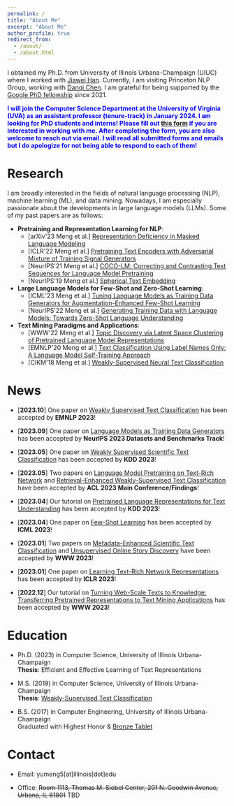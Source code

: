 ```yaml
---
permalink: /
title: "About Me"
excerpt: "About Me"
author_profile: true
redirect_from: 
  - /about/
  - /about.html
---
```


I obtained my Ph.D. from University of Illinois Urbana-Champaign (UIUC) where I worked with [Jiawei Han](http://hanj.cs.illinois.edu/). Currently, I am visiting Princeton NLP Group, working with [Danqi Chen](https://www.cs.princeton.edu/~danqic/). I am grateful for being supported by the [Google PhD fellowship](https://research.google/outreach/phd-fellowship/recipients/?category=2021) since 2021.

<span style="color:blue">**I will join the Computer Science Department at the University of Virginia (UVA) as an assistant professor (tenure-track) in January 2024. I am looking for PhD students and interns! Please fill out [this form](https://forms.gle/8DCBEuVbTFw4ARm5A) if you are interested in working with me. After completing the form, you are also welcome to reach out via email. I will read all submitted forms and emails but I do apologize for not being able to respond to each of them!**</span>

Research
======

I am broadly interested in the fields of natural language processing (NLP), machine learning (ML), and data mining. Nowadays, I am especially passionate about the developments in large language models (LLMs). Some of my past papers are as follows:  
* **Pretraining and Representation Learning for NLP**:
  * [arXiv'23 Meng et al.] [Representation Deficiency in Masked Language Modeling](https://arxiv.org/abs/2302.02060)
  * [ICLR'22 Meng et al.] [Pretraining Text Encoders with Adversarial Mixture of Training Signal Generators](https://arxiv.org/abs/2204.03243)
  * [NeurIPS'21 Meng et al.] [COCO-LM: Correcting and Contrasting Text Sequences for Language Model Pretraining](https://arxiv.org/abs/2102.08473)
  * [NeurIPS'19 Meng et al.] [Spherical Text Embedding](https://arxiv.org/abs/1911.01196)
* **Large Language Models for Few-Shot and Zero-Shot Learning**:
  * [ICML'23 Meng et al.] [Tuning Language Models as Training Data Generators for Augmentation-Enhanced Few-Shot Learning](https://arxiv.org/abs/2211.03044)
  * [NeurIPS'22 Meng et al.] [Generating Training Data with Language Models: Towards Zero-Shot Language Understanding](https://arxiv.org/abs/2202.04538)
* **Text Mining Paradigms and Applications**:
  * [WWW'22 Meng et al.] [Topic Discovery via Latent Space Clustering of Pretrained Language Model Representations](https://arxiv.org/abs/2202.04582)
  * [EMNLP'20 Meng et al.] [Text Classification Using Label Names Only: A Language Model Self-Training Approach](https://arxiv.org/abs/2010.07245)
  * [CIKM'18 Meng et al.] [Weakly-Supervised Neural Text Classification](https://arxiv.org/abs/1809.01478)


News
======

* \[**2023.10**\] One paper on [Weakly Supervised Text Classification](https://arxiv.org/abs/2305.13723) has been accepted by **EMNLP 2023**!

* \[**2023.09**\] One paper on [Language Models as Training Data Generators](https://arxiv.org/abs/2306.15895) has been accepted by **NeurIPS 2023 Datasets and Benchmarks Track**!

* \[**2023.05**\] One paper on [Weakly Supervised Scientific Text Classification](https://arxiv.org/abs/2306.14003) has been accepted by **KDD 2023**!

* \[**2023.05**\] Two papers on [Language Model Pretraining on Text-Rich Network](https://arxiv.org/abs/2305.12268) and [Retrieval-Enhanced Weakly-Supervised Text Classification](https://arxiv.org/abs/2305.10703) have been accepted by **ACL 2023 Main Conference/Findings**!

* \[**2023.04**\] Our tutorial on [Pretrained Language Representations for Text Understanding](https://yumeng5.github.io/kdd23-tutorial/) has been accepted by **KDD 2023**!

* \[**2023.04**\] One paper on [Few-Shot Learning](https://arxiv.org/abs/2211.03044) has been accepted by **ICML 2023**!

* \[**2023.01**\] Two papers on [Metadata-Enhanced Scientific Text Classification](https://arxiv.org/abs/2302.03341) and [Unsupervised Online Story Discovery](https://dl.acm.org/doi/abs/10.1145/3543507.3583507) have been accepted by **WWW 2023**!

* \[**2023.01**\] One paper on [Learning Text-Rich Network Representations](https://arxiv.org/abs/2302.11050) has been accepted by **ICLR 2023**!

* \[**2022.12**\] Our tutorial on [Turning Web-Scale Texts to Knowledge: Transferring Pretrained Representations to Text Mining Applications](https://yumeng5.github.io/www23-tutorial/) has been accepted by **WWW 2023**!


Education
======
* Ph.D. (2023) in Computer Science, University of Illinois Urbana-Champaign  
**Thesis**: Efficient and Effective Learning of Text Representations

* M.S. (2019) in Computer Science, University of Illinois Urbana-Champaign  
**Thesis**: [Weakly-Supervised Text Classification](https://www.ideals.illinois.edu/handle/2142/104867)

* B.S. (2017) in Computer Engineering, University of Illinois Urbana-Champaign  
Graduated with Highest Honor & [Bronze Tablet](https://digital.library.illinois.edu/items/592ebe50-1be8-0136-4cfa-0050569601ca-5#?c=0&m=0&s=0&cv=0&r=0&xywh=-3461%2C0%2C12837%2C5932)  

Contact
======
* Email: yumeng5\[at\]illinois\[dot\]edu

* Office: ~~Room 1113, Thomas M. Siebel Center, 201 N. Goodwin Avenue, Urbana, IL 61801~~ TBD
